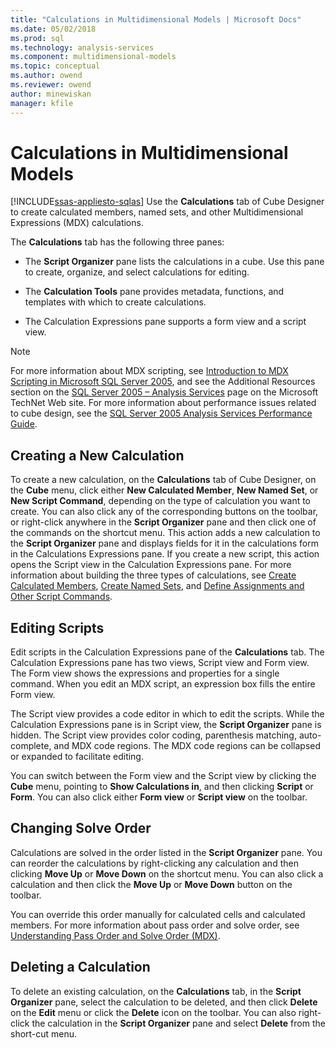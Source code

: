 ```yaml
---
title: "Calculations in Multidimensional Models | Microsoft Docs"
ms.date: 05/02/2018
ms.prod: sql
ms.technology: analysis-services
ms.component: multidimensional-models
ms.topic: conceptual
ms.author: owend
ms.reviewer: owend
author: minewiskan
manager: kfile
---
```

# Calculations in Multidimensional Models
[!INCLUDE[ssas-appliesto-sqlas](../../includes/ssas-appliesto-sqlas.md)]
  Use the **Calculations** tab of Cube Designer to create calculated members, named sets, and other Multidimensional Expressions (MDX) calculations.  
  
 The **Calculations** tab has the following three panes:  
  
-   The **Script Organizer** pane lists the calculations in a cube. Use this pane to create, organize, and select calculations for editing.  
  
-   The **Calculation Tools** pane provides metadata, functions, and templates with which to create calculations.  
  
-   The Calculation Expressions pane supports a form view and a script view.  
  
> [!NOTE]  
>  For more information about MDX scripting, see [Introduction to MDX Scripting in Microsoft SQL Server 2005](http://go.microsoft.com/fwlink/?LinkId=81892), and see the Additional Resources section on the [SQL Server 2005 – Analysis Services](http://go.microsoft.com/fwlink/?LinkId=80853) page on the Microsoft TechNet Web site. For more information about performance issues related to cube design, see the [SQL Server 2005 Analysis Services Performance Guide](http://go.microsoft.com/fwlink/?LinkId=81621).  
  
## Creating a New Calculation  
 To create a new calculation, on the **Calculations** tab of Cube Designer, on the **Cube** menu, click either **New Calculated Member**, **New Named Set**, or **New Script Command**, depending on the type of calculation you want to create. You can also click any of the corresponding buttons on the toolbar, or right-click anywhere in the **Script Organizer** pane and then click one of the commands on the shortcut menu. This action adds a new calculation to the **Script Organizer** pane and displays fields for it in the calculations form in the Calculations Expressions pane. If you create a new script, this action opens the Script view in the Calculation Expressions pane. For more information about building the three types of calculations, see [Create Calculated Members](../../analysis-services/multidimensional-models/create-calculated-members.md), [Create Named Sets](../../analysis-services/multidimensional-models/create-named-sets.md), and [Define Assignments and Other Script Commands](../../analysis-services/multidimensional-models/define-assignments-and-other-script-commands.md).  
  
## Editing Scripts  
 Edit scripts in the Calculation Expressions pane of the **Calculations** tab. The Calculation Expressions pane has two views, Script view and Form view. The Form view shows the expressions and properties for a single command. When you edit an MDX script, an expression box fills the entire Form view.  
  
 The Script view provides a code editor in which to edit the scripts. While the Calculation Expressions pane is in Script view, the **Script Organizer** pane is hidden. The Script view provides color coding, parenthesis matching, auto-complete, and MDX code regions. The MDX code regions can be collapsed or expanded to facilitate editing.  
  
 You can switch between the Form view and the Script view by clicking the **Cube** menu, pointing to **Show Calculations in**, and then clicking **Script** or **Form**. You can also click either **Form view** or **Script view** on the toolbar.  
  
## Changing Solve Order  
 Calculations are solved in the order listed in the **Script Organizer** pane. You can reorder the calculations by right-clicking any calculation and then clicking **Move Up** or **Move Down** on the shortcut menu. You can also click a calculation and then click the **Move Up** or **Move Down** button on the toolbar.  
  
 You can override this order manually for calculated cells and calculated members. For more information about pass order and solve order, see [Understanding Pass Order and Solve Order &#40;MDX&#41;](../../analysis-services/multidimensional-models/mdx/mdx-data-manipulation-understanding-pass-order-and-solve-order.md).  
  
## Deleting a Calculation  
 To delete an existing calculation, on the **Calculations** tab, in the **Script Organizer** pane, select the calculation to be deleted, and then click **Delete** on the **Edit** menu or click the **Delete** icon on the toolbar. You can also right-click the calculation in the **Script Organizer** pane and select **Delete** from the short-cut menu.  
  
  
